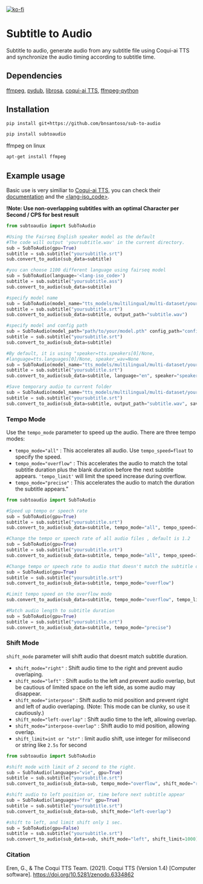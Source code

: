 [![ko-fi](https://ko-fi.com/img/githubbutton_sm.svg)](https://ko-fi.com/bnsantoso)

# Subtitle to Audio
Subtitle to audio, generate audio from any subtitle file using Coqui-ai TTS and synchronize the audio timing according to subtitle time.

## Dependencies
[ffmpeg](https://ffmpeg.org/), [pydub](https://github.com/jiaaro/pydub), [librosa](https://github.com/librosa/librosa), [coqui-ai TTS](https://github.com/coqui-ai/TTS/), [ffmpeg-python](https://github.com/kkroening/ffmpeg-python)

## Installation

```bash
pip install git+https://github.com/bnsantoso/sub-to-audio
```
```bash
pip install subtoaudio
```
ffmpeg on linux
```bash
apt-get install ffmpeg
```
## Example usage

Basic use is very similiar to [Coqui-ai TTS](https://github.com/coqui-ai/TTS/), you can check their [documentation](https://tts.readthedocs.io/en/latest/inference.html) and the [<lang-iso_code>](https://dl.fbaipublicfiles.com/mms/tts/all-tts-languages.html).

**!Note: Use non-overlapping subtitles with an optimal Character per Second / CPS for best result**

```python
from subtoaudio import SubToAudio

#Using the Fairseq English speaker model as the default
#The code will output 'yoursubtitle.wav' in the current directory.
sub = SubToAudio(gpu=True)
subtitle = sub.subtitle("yoursubtitle.srt")
sub.convert_to_audio(sub_data=subtitle)

#you can choose 1100 different language using fairseq model
sub = SubToAudio(language='<lang-iso_code>')
subtitle = sub.subtitle("yoursubtitle.ass")
sub.convert_to_audio(sub_data=subtitle) 

#specify model name
sub = SubToAudio(model_name="tts_models/multilingual/multi-dataset/your_tts")
subtitle = sub.subtitle("yoursubtitle.srt")
sub.convert_to_audio(sub_data=subtitle, output_path="subtitle.wav")

#specify model and config path
sub = SubToAudio(model_path="path/to/your/model.pth" config_path="config/path.json")
subtitle = sub.subtitle("yoursubtitle.srt")
sub.convert_to_audio(sub_data=subtitle)

#By default, it is using "speaker=tts.speakers[0]/None, 
#language=tts.languages[0]/None, speaker_wav=None
sub = SubToAudio(model_name="tts_models/multilingual/multi-dataset/your_tts")
subtitle = sub.subtitle("yoursubtitle.srt")
sub.convert_to_audio(sub_data=subtitle, language="en", speaker="speakername", speaker_wav="your/path/speaker.wav", output_path="subtitle.wav")

#Save temporary audio to current folder
sub = SubToAudio(model_name="tts_models/multilingual/multi-dataset/your_tts")
subtitle = sub.subtitle("yoursubtitle.srt")
sub.convert_to_audio(sub_data=subtitle, output_path="subtitle.wav", save_temp=True)

```

### Tempo Mode

Use the `tempo_mode` parameter to speed up the audio. There are three tempo modes: 

- `tempo_mode="all"` : This accelerates all audio. Use `tempo_speed=float` to specify the speed.
- `tempo_mode="overflow"` : This accelerates the audio to match the total subtitle duration plus the blank duration before the next subtitle appears. `'tempo_limit'` will limit the speed increase during overflow.
- `tempo_mode="precise"` : This accelerates the audio to match the duration the subtitle appears."


```python
from subtoaudio import SubToAudio

#Speed up tempo or speech rate
sub = SubToAudio(gpu=True)
subtitle = sub.subtitle("yoursubtitle.srt")
sub.convert_to_audio(sub_data=subtitle, tempo_mode="all", tempo_speed=1.3)

#Change the tempo or speech rate of all audio files , default is 1.2
sub = SubToAudio(gpu=True)
subtitle = sub.subtitle("yoursubtitle.srt")
sub.convert_to_audio(sub_data=subtitle, tempo_mode="all", tempo_speed=1.3)

#Change tempo or speech rate to audio that doesn't match the subtitle duration
sub = SubToAudio(gpu=True)
subtitle = sub.subtitle("yoursubtitle.srt")
sub.convert_to_audio(sub_data=subtitle, tempo_mode="overflow")

#Limit tempo speed on the overflow mode 
sub.convert_to_audio(sub_data=subtitle, tempo_mode="overflow", tempo_limit=1.2)

#Match audio length to subtitle duration
sub = SubToAudio(gpu=True)
subtitle = sub.subtitle("yoursubtitle.srt")
sub.convert_to_audio(sub_data=subtitle, tempo_mode="precise")

```

### Shift Mode

`shift_mode` parameter will shift audio that doesnt match subtitle duration.

- `shift_mode="right"` : Shift audio time to the right and prevent audio overlaping.
- `shift_mode="left"` : Shift audio to the left and prevent audio overlap, but be cautious of limited space on the left side, as some audio may disappear.
- `shift_mode="interpose"` : Shift audio to mid position and prevent right and left of audio overlaping. (Note: This mode can be clunky, so use it cautiously.)
- `shift_mode="left-overlap"` : Shift audio time to the left, allowing overlap.
- `shift_mode="interpose-overlap"` : Shift audio to mid position, allowing overlap.
- `shift_limit=int or "str"` : limit audio shift, use integer for milisecond or string like `2.5s` for second

```python
from subtoaudio import SubToAudio

#shift mode with limit of 2 second to the right.
sub = SubToAudio(languages="vie", gpu=True)
subtitle = sub.subtitle("yoursubtitle.srt")
sub.convert_to_audio(sub_data=sub, tempo_mode="overflow", shift_mode="right", limit_shift="2s")

#shift audio to left position or, time before next subtitle appear
sub = SubToAudio(languages="fra" gpu=True)
subtitle = sub.subtitle("yoursubtitle.srt")
sub.convert_to_audio(sub_data=sub, shift_mode="left-overlap")

#shift to left, and limit shift only 1 sec.
sub = SubToAudio(gpu=False)
subtitle = sub.subtitle("yoursubtitle.srt")
sub.convert_to_audio(sub_data=sub, shift_mode="left", shift_limit=1000) #1000 = 1s

```

### Citation 
Eren, G., & The Coqui TTS Team. (2021). Coqui TTS (Version 1.4) [Computer software]. https://doi.org/10.5281/zenodo.6334862

